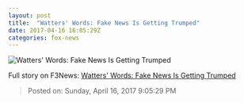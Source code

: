 ```yaml
---
layout: post
title:  "Watters' Words: Fake News Is Getting Trumped"
date: 2017-04-16 16:05:29Z
categories: fox-news
---
```


![Watters' Words: Fake News Is Getting Trumped](http://nation.foxnews.com/sites/nation.foxnews.com/files/styles/story_624_300/public/7035.jpg)




Full story on F3News: [Watters' Words: Fake News Is Getting Trumped](http://www.f3nws.com/n/McDXhF)

> Posted on: Sunday, April 16, 2017 9:05:29 PM
